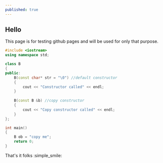 ```yaml
---
published: true
---
```

## Hello

This page is for testing github pages and will be used for only that purpose.

```c++
#include <iostream> 
using namespace std; 

class B 
{ 
public:	 
	B(const char* str = "\0") //default constructor 
	{ 
		cout << "Constructor called" << endl; 
	}	 
	
	B(const B &b) //copy constructor 
	{ 
		cout << "Copy constructor called" << endl; 
	} 
}; 

int main() 
{ 
	B ob = "copy me"; 
	return 0; 
} 
```

That's it folks  :simple_smile:
